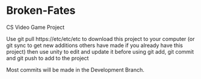 # Broken-Fates
CS Video Game Project

Use git pull https://etc/etc/etc to download this project to your computer (or git sync to get new additions others have made if you already have this project) then use unity to edit and update it before using git add, git commit and git push to add to the project

Most commits will be made in the Development Branch.
